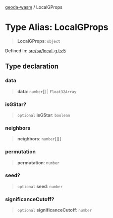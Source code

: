 [geoda-wasm](../globals.md) / LocalGProps

# Type Alias: LocalGProps

> **LocalGProps**: `object`

Defined in: [src/sa/local-g.ts:5](https://github.com/GeoDaCenter/geoda-lib/blob/d16e85157b1f26754a712ea4c9a3cf18ab0e7b74/src/js/src/sa/local-g.ts#L5)

## Type declaration

### data

> **data**: `number`[] \| `Float32Array`

### isGStar?

> `optional` **isGStar**: `boolean`

### neighbors

> **neighbors**: `number`[][]

### permutation

> **permutation**: `number`

### seed?

> `optional` **seed**: `number`

### significanceCutoff?

> `optional` **significanceCutoff**: `number`
